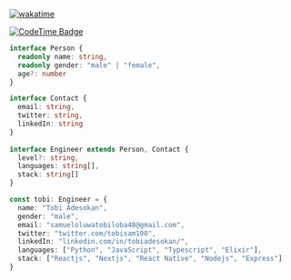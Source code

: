 [![wakatime](https://wakatime.com/badge/user/b33b7a57-ee55-447b-a060-022b946b54d8.svg)](https://wakatime.com/@b33b7a57-ee55-447b-a060-022b946b54d8)

[![CodeTime Badge](https://img.shields.io/endpoint?style=social&color=222&url=https%3A%2F%2Fapi.codetime.dev%2Fshield%3Fid%3D25312%26project%3D%26in=0)](https://codetime.dev)

```ts 
interface Person {
  readonly name: string,
  readonly gender: "male" | "female",
  age?: number
}

interface Contact {
  email: string,
  twitter: string,
  linkedIn: string
}
  
interface Engineer extends Person, Contact {
  level?: string,
  languages: string[],
  stack: string[]
}

const tobi: Engineer = {
  name: "Tobi Adesokan",
  gender: "male",
  email: "samueloluwatobiloba48@gmail.com",
  twitter: "twitter.com/tobisam100",
  linkedIn: "linkedin.com/in/tobiadesokan/",
  languages: ["Python", "JavaScript", "Typescript", "Elixir"],
  stack: ["Reactjs", "Nextjs", "React Native", "Nodejs", "Express"] 
}

```
